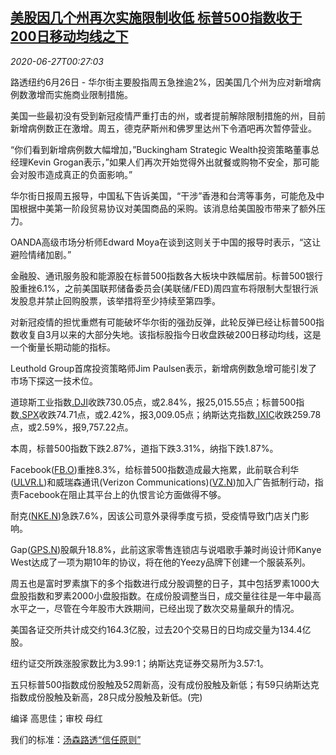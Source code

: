 <!--1593219316000-->
[美股因几个州再次实施限制收低 标普500指数收于200日移动均线之下](https://cn.reuters.com/article/us-stocks-covid-lockdown-0627-idCNKBS23Y00O)
------

<div><i>2020-06-27T00:27:03</i></div><div class="StandardArticleBody_body"><p>路透纽约6月26日 - 华尔街主要股指周五急挫逾2%，因美国几个州为应对新增病例数激增而实施商业限制措施。 </p><p>美国一些最初没有受到新冠疫情严重打击的州，或者提前解除限制措施的州，目前新增病例数正在激增。周五，德克萨斯州和佛罗里达州下令酒吧再次暂停营业。 </p><p>“你们看到新增病例数大幅增加，”Buckingham Strategic Wealth投资策略董事总经理Kevin Grogan表示，”如果人们再次开始觉得外出就餐或购物不安全，那可能会对股市造成真正的负面影响。” </p><p>华尔街日报周五报导，中国私下告诉美国，“干涉”香港和台湾等事务，可能危及中国根据中美第一阶段贸易协议对美国商品的采购。该消息给美国股市带来了额外压力。 </p><p>OANDA高级市场分析师Edward Moya在谈到这则关于中国的报导时表示，“这让避险情绪加剧。” </p><p>金融股、通讯服务股和能源股在标普500指数各大板块中跌幅居前。标普500银行股重挫6.1%，之前美国联邦储备委员会(美联储/FED)周四宣布将限制大型银行派发股息并禁止回购股票，该举措将至少持续至第四季。 </p><p>对新冠疫情的担忧重燃有可能破坏华尔街的强劲反弹，此轮反弹已经让标普500指数收复自3月以来的大部分失地。该指标股指今日收盘跌破200日移动均线，这是一个衡量长期动能的指标。 </p><p>Leuthold Group首席投资策略师Jim Paulsen表示，新增病例数急增可能引发了市场下探这一技术位。 </p><p>道琼斯工业指数<a href="/investing/markets/index?symbol=.DJI">.DJI</a>收跌730.05点，或2.84%，报25,015.55点；标普500指数<a href="/investing/markets/index?symbol=.SPX">.SPX</a>收跌74.71点，或2.42%，报3,009.05点；纳斯达克指数<a href="/investing/markets/index?symbol=.IXIC">.IXIC</a>收跌259.78点，或2.59%，报9,757.22点。 </p><p>本周，标普500指数下跌2.87%，道指下跌3.31%，纳指下跌1.87%。 </p><p>Facebook(<span id="symbol_FB.O_3"><a href="//www.reuters.com/companies/FB.O">FB.O</a></span>)重挫8.3%，给标普500指数造成最大拖累，此前联合利华(<span id="symbol_ULVR.L_4"><a href="//www.reuters.com/companies/ULVR.L">ULVR.L</a></span>)和威瑞森通讯(Verizon Communications)(<span id="symbol_VZ.N_5"><a href="//www.reuters.com/companies/VZ.N">VZ.N</a></span>)加入广告抵制行动，指责Facebook在阻止其平台上的仇恨言论方面做得不够。 </p><p>耐克(<span id="symbol_NKE.N_6"><a href="//www.reuters.com/companies/NKE.N">NKE.N</a></span>)急跌7.6%，因该公司意外录得季度亏损，受疫情导致门店关门影响。 </p><p>Gap(<span id="symbol_GPS.N_7"><a href="//www.reuters.com/companies/GPS.N">GPS.N</a></span>)股飙升18.8%，此前这家零售连锁店与说唱歌手兼时尚设计师Kanye West达成了一项为期10年的协议，将在他的Yeezy品牌下创建一个服装系列。 </p><p>周五也是富时罗素旗下的多个指数进行成分股调整的日子，其中包括罗素1000大盘股指数和罗素2000小盘股指数。在成份股调整当日，成交量往往是一年中最高水平之一，尽管在今年股市大跌期间，已经出现了数次交易量飙升的情况。 </p><p>美国各证交所共计成交约164.3亿股，过去20个交易日的日均成交量为134.4亿股。 </p><p>纽约证交所跌涨股家数比为3.99:1；纳斯达克证券交易所为3.57:1。 </p><p>五只标普500指数成份股触及52周新高，没有成份股触及新低；有59只纳斯达克指数成份股触及新高，28只成分股触及新低。(完) </p><div class="Attribution_container"><div class="Attribution_attribution"><p class="Attribution_content">编译 高思佳；审校 母红</p></div></div><div class="StandardArticleBody_trustBadgeContainer"><span class="StandardArticleBody_trustBadgeTitle">我们的标准：</span><span class="trustBadgeUrl"><a href="https://www.thomsonreuters.cn/content/dam/openweb/documents/pdf/china/brochures/about-us-1.pdf">汤森路透“信任原则”</a></span></div></div>
